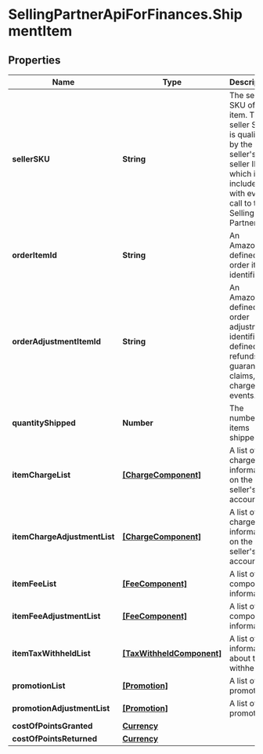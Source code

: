 # SellingPartnerApiForFinances.ShipmentItem

## Properties

Name | Type | Description | Notes
------------ | ------------- | ------------- | -------------
**sellerSKU** | **String** | The seller SKU of the item. The seller SKU is qualified by the seller&#39;s seller ID, which is included with every call to the Selling Partner API. | [optional] 
**orderItemId** | **String** | An Amazon-defined order item identifier. | [optional] 
**orderAdjustmentItemId** | **String** | An Amazon-defined order adjustment identifier defined for refunds, guarantee claims, and chargeback events. | [optional] 
**quantityShipped** | **Number** | The number of items shipped. | [optional] 
**itemChargeList** | [**[ChargeComponent]**](ChargeComponent.md) | A list of charge information on the seller&#39;s account. | [optional] 
**itemChargeAdjustmentList** | [**[ChargeComponent]**](ChargeComponent.md) | A list of charge information on the seller&#39;s account. | [optional] 
**itemFeeList** | [**[FeeComponent]**](FeeComponent.md) | A list of fee component information. | [optional] 
**itemFeeAdjustmentList** | [**[FeeComponent]**](FeeComponent.md) | A list of fee component information. | [optional] 
**itemTaxWithheldList** | [**[TaxWithheldComponent]**](TaxWithheldComponent.md) | A list of information about taxes withheld. | [optional] 
**promotionList** | [**[Promotion]**](Promotion.md) | A list of promotions. | [optional] 
**promotionAdjustmentList** | [**[Promotion]**](Promotion.md) | A list of promotions. | [optional] 
**costOfPointsGranted** | [**Currency**](Currency.md) |  | [optional] 
**costOfPointsReturned** | [**Currency**](Currency.md) |  | [optional] 


